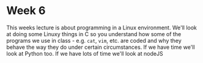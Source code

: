 # Week 6

This weeks lecture is about programming in a Linux environment.
We'll look at doing some Linuxy things in C so you understand how
some of the programs we use in class - e.g. `cat`, `vim`, etc. 
are coded and why they behave the way they do under certain circumstances.
If we have time we'll look at Python too.
If we have lots of time we'll look at nodeJS
